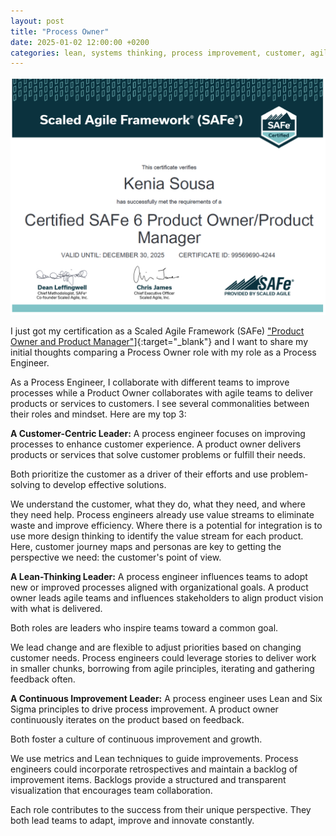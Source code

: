 ```yaml
---
layout: post
title: "Process Owner"
date: 2025-01-02 12:00:00 +0200
categories: lean, systems thinking, process improvement, customer, agile
---
```


![Network](/images/posts/safe-po-pm.png)

I just got my certification as a Scaled Agile Framework (SAFe) ["Product Owner and Product Manager"][safe-po-pm]]{:target="_blank"}  and I want to share my initial thoughts comparing a Process Owner role with my role as a Process Engineer.

As a Process Engineer, I collaborate with different teams to improve processes while a Product Owner collaborates with agile teams to deliver products or services to customers. I see several commonalities between their roles and mindset. Here are my top 3:

<!-- more -->

**A Customer-Centric Leader:** A process engineer focuses on improving processes to enhance customer experience. A product owner delivers products or services that solve customer problems or fulfill their needs.

Both prioritize the customer as a driver of their efforts and use problem-solving to develop effective solutions.

We understand the customer, what they do, what they need, and where they need help. Process engineers already use value streams to eliminate waste and improve efficiency. Where there is a potential for integration is to use more design thinking to identify the value stream for each product. Here, customer journey maps and personas are key to getting the perspective we need: the customer's point of view.

**A Lean-Thinking Leader:** A process engineer influences teams to adopt new or improved processes aligned with organizational goals. A product owner leads agile teams and influences stakeholders to align product vision with what is delivered. 

Both roles are leaders who inspire teams toward a common goal. 

We lead change and are flexible to adjust priorities based on changing customer needs. Process engineers could leverage stories to deliver work in smaller chunks, borrowing from agile principles, iterating and gathering feedback often.

**A Continuous Improvement Leader:** A process engineer uses Lean and Six Sigma principles to drive process improvement. A product owner continuously iterates on the product based on feedback.

Both foster a culture of continuous improvement and growth.

We use metrics and Lean techniques to guide improvements. Process engineers could incorporate retrospectives and maintain a backlog of improvement items. Backlogs provide a structured and transparent visualization that encourages team collaboration.

Each role contributes to the success from their unique perspective. They both lead teams to adapt, improve and innovate constantly.


[safe-po-pm]: https://scaledagile.com/training/safe-product-owner-product-manager/

